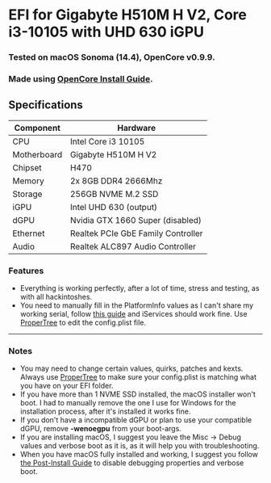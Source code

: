 # EFI for Gigabyte H510M H V2, Core i3-10105 with UHD 630 iGPU
### Tested on macOS Sonoma (14.4), OpenCore v0.9.9.

### Made using [OpenCore Install Guide](https://dortania.github.io/OpenCore-Install-Guide/).

## Specifications
|Component|Hardware|
|-|-|
|CPU|Intel Core i3 10105|
|Motherboard|Gigabyte H510M H V2|
|Chipset|H470|
|Memory|2x 8GB DDR4 2666Mhz|
|Storage|256GB NVME M.2 SSD|
|iGPU|Intel UHD 630 (output)|
|dGPU|Nvidia GTX 1660 Super (disabled)|
|Ethernet|Realtek PCIe GbE Family Controller|
|Audio|Realtek ALC897 Audio Controller|

### Features
- Everything is working perfectly, after a lot of time, stress and testing, as with all hackintoshes.
- You need to manually fill in the PlatformInfo values as I can't share my working serial, follow [this guide](https://dortania.github.io/OpenCore-Install-Guide/config.plist/comet-lake.html#platforminfo) and iServices should work fine. Use [ProperTree](https://github.com/corpnewt/ProperTree) to edit the config.plist file.

---

### Notes
- You may need to change certain values, quirks, patches and kexts. Always use [ProperTree](https://github.com/corpnewt/ProperTree) to make sure your config.plist is matching what you have on your EFI folder.
- If you have more than 1 NVME SSD installed, the macOS installer won't boot. I had to manually remove the one I use for Windows for the installation process, after it's installed it works fine.
- If you don't have a incompatible dGPU or plan to use your compatible dGPU, remove **-wenoegpu** from your boot-args. 
- If you are installing macOS, I suggest you leave the Misc -> Debug values and verbose boot as it is, as it will help you with troubleshooting.
- When you have macOS fully installed and working, I suggest you follow [the Post-Install Guide](https://dortania.github.io/OpenCore-Post-Install/cosmetic/verbose.html#macos-decluttering) to disable debugging properties and verbose boot.
